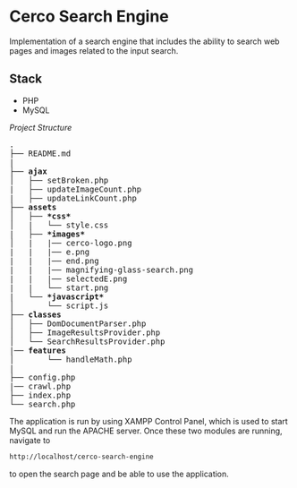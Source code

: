 # Cerco Search Engine

Implementation of a search engine that includes the ability to search web pages and images related to the input search.

## Stack

- PHP
- MySQL

*Project Structure*

<pre>
.
├── README.md
|
├── <strong>ajax</strong>
│   ├── setBroken.php
|   ├── updateImageCount.php
|   ├── updateLinkCount.php
├── <strong>assets</strong>
│   ├── <strong>*css*</strong>
│   |   └── style.css
|   ├── <strong>*images*</strong>
│   |   |── cerco-logo.png
|   |   |── e.png
|   |   |── end.png
|   |   |── magnifying-glass-search.png
|   |   |── selectedE.png
|   |   └── start.png
|   └── <strong>*javascript*</strong>
│       └── script.js
├── <strong>classes</strong>
│   ├── DomDocumentParser.php
│   ├── ImageResultsProvider.php
│   └── SearchResultsProvider.php
|── <strong>features</strong>
│       └── handleMath.php
|
├── config.php
|── crawl.php
├── index.php
└── search.php
</pre>

The application is run by using XAMPP Control Panel, which is used to start MySQL and run the APACHE server. Once these two modules are running, navigate to

```bash
http://localhost/cerco-search-engine
```

to open the search page and be able to use the application.